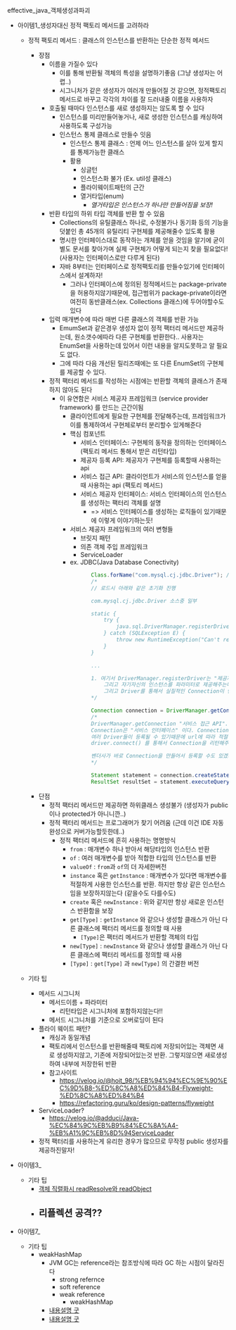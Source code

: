 effective_java_객체생성과파괴

- 아이템1_생성자대신 정적 팩토리 메서드를 고려하라
  - 정적 팩토리 메서드 : 클래스의 인스턴스를 반환하는 단순한 정적 메서드
    - 장점
      - 이름을 가질수 있다
        - 이를 통해 반환될 객체의 특성을 설명하기좋음 (그냥 생성자는 어렵..)
        - 시그니처가 같은 생성자가 여러개 만들어질 것 같으면, 정적팩토리 메서드로 바꾸고 각각의 차이를 잘 드러내줄 이름을 사용하자
      - 호출될 때마다 인스턴스를 새로 생성하지는 않도록 할 수 있다
        - 인스턴스를 미리만들어놓거나, 새로 생성한 인스턴스를 캐싱하여 사용하도록 구성가능
        - 인스턴스 통제 클래스로 만들수 잇음
          - 인스턴스 통제 클래스 : 언제 어느 인스턴스를 살아 있게 할지를 통제가능한 클래스
          - 활용
            - 싱글턴
            - 인스턴스화 불가 (Ex. util성 클래스)
            - 플라이웨이트패턴의 근간
            - 열거타입(enum)
              - *열거타입은 인스턴스가 하나만 만들어짐을 보장!*
      - 반환 타입의 하위 타입 객체를 반환 할 수 있음
        - Collections의 유틸클래스 하나로, 수정불가나 동기화 등의 기능을 덧붙인 총 45개의 유틸리티 구현체를 제공해줄수 있도록 활용
        - 명시한 인터페이스대로 동작하는 개체를 얻을 것임을 알기에 굳이 별도 문서를 찾아가며 실제 구현체가 어떻게 되는지 찾을 필요없다! (사용자는 인터페이스로만 다루게 된다)
        - 자바 8부터는 인터페이스로 정적팩토리를 만들수있기에 인터페이스에서 설계하자!
          - 그러나 인터페이스에 정의된 정적메서드는 package-private을 허용하지않기때문에, 접근범위가 package-private이라면 여전히 동반클래스(ex. Collections 클래스)에 두어야할수도 있다 
      - 입력 매개변수에 따라 매번 다른 클래스의 객체를 반환 가능
        - EmumSet과 같은경우 생성자 없이 정적 팩터리 메서드만 제공하는데, 원소갯수에따라 다른 구현체를 반환한다.. 사용자는 EnumSet을 사용하는데 있어서 이런 내용을 알지도못하고 알 필요도 없다. 
        - 그에 따라 다음 개선된 릴리즈때에는 또 다른 EnumSet의 구현체를 제공할 수 있다.
      - 정적 팩터리 메서드를 작성하는 시점에는 반환할 객체의 클래스가 존재하지 않아도 된다
        - 이 유연함은 서비스 제공자 프레임워크 (service provider framework) 를 만드는 근간이됨
          - 클라이언트에게 필요한 구현체를 전달해주는데, 프레임워크가 이를 통제하여서 구현체로부터 분리할수 있게해준다
          - 핵심 컴포넌트
            - 서비스 인터페이스: 구현체의 동작을 정의하는 인터페이스 (팩토리 메서드 통해서 받은 리턴타입)
            - 제공자 등록 API: 제공자가 구현체를 등록할때 사용하는 api
            - 서비스 접근 API: 클라이언트가 서비스의 인스턴스를 얻을때 사용하는 api (팩토리 메서드)
            - 서비스 제공자 인터페이스: 서비스 인터페이스의 인스턴스를 생성하는 팩터리 객체를 설명
              - => 서비스 인터페이스를 생성하는 로직들이 있기때문에 이렇게 이야기하는듯!
          - 서비스 제공자 프레임워크의 여러 변형들
            - 브릿지 패턴
            - 의존 객체 주입 프레임워크
            - ServiceLoader
          - ex. JDBC(Java Database Conectivity)
          ```java
                    Class.forName("com.mysql.cj.jdbc.Driver"); // 클래스 로드
                    /*
                    // 로드시 아래와 같은 초기화 진행

                    com.mysql.cj.jdbc.Driver 소스중 일부

                    static {
                        try {
                            java.sql.DriverManager.registerDriver(new Driver()); // 1
                        } catch (SQLException E) {
                            throw new RuntimeException("Can't register driver!");
                        }
                    }

                    ...

                    1. 여기서 DriverManager.registerDriver는 "제공자 등록 API"
                        그리고 자기자신의 인스턴스를 파라미터로 제공해주는데, 이 Driver가 "서비스 제공자 인터페이스"이며, 이때 만들어지는 Driver 구현체가 벤더사마다 만들어지게된다
                        그리고 Driver를 통해서 실질적인 Connection이 만들어지나, 사용자는 이 Driver를 직접 접근하거나 알 필요가없다.
                    */

                    Connection connection = DriverManager.getConnection("url", "user", "password");
                    /*
                    DriverManager.getConnection "서비스 접근 API".
                    Connection은 "서비스 인터페이스" 이다. Connection을 만들기위해서는 위의 Driver 구현체를 통해서 만들어지기때문에 각 벤더사의 Driver가 필수적이며,
                    여러 Driver들이 등록될 수 있기때문에 url에 따라 적절한 driver의 Connection을 전달해준다.
                    driver.connect() 를 통해서 Connection을 리턴해주는데, 인터페이스를 리턴해주기때문에, 내부적으로 하나의 Connection의 구현체들(SINGLE_CONNECTION 용, FAILOVER_CONNECTION 용, REPLICATION_CONNECTION 용)을 용도에 맞게 커넥션 구현체들을 리턴해준다

                    벤더사가 바로 Connection을 만들어서 등록할 수도 있겠지만(확장은 프록시 적절하게 사용하여..), Driver 라는 서비스 제공자 인터페이스를 둠으로써 서비스 제공자 프레임워크에서 필수적으로 필요로 하는 정보들을 정의하도록 할 수 있다. 프레임워크로써 동작하기수월하도록..
                    */

                    Statement statement = connection.createStatement();
                    ResultSet resultSet = statement.executeQuery("select~~");

          ```
    - 단점
      - 정적 팩터리 메서드만 제공하면 하위클래스 생성불가 (생성자가 public이나 protected가 아니니깐..)
      - 정적 팩터리 메서드는 프로그래머가 찾기 어려움 (근데 이건 IDE 자동완성으로 커버가능할듯한데..)
        - 정적 팩터리 메서드에 흔히 사용하는 명명방식
          - `from` : 매개변수 하나 받아서 해당타입의 인스턴스 반환
          - `of` : 여러 매개변수를 받아 적합한 타입의 인스턴스를 반환
          - `valueOf` : `from`과 `of`의 더 자세한버전
          - `instance` 혹은 `getInstance` : 매개변수가 있다면 매개변수를 적절하게 사용한 인스턴스를 반환. 하지만 항상 같은 인스턴스임을 보장하지않는다 (같을수도 다를수도)
          - `create` 혹은 `newInstance` : 위와 같지만 항상 새로운 인스턴스 반환함을 보장
          - `get[Type]` : `getInstance` 와 같으나 생성할 클래스가 아닌 다른 클래스에 팩터리 메서드를 정의할 때 사용
            - `[Type]`은 팩터리 메서드가 반환할 객체의 타입
          - `new[Type]` : `newInstance` 와 같으나 생성할 클래스가 아닌 다른 클래스에 팩터리 메서드를 정의할 때 사용
          - `[Type]` : `get[Type]` 과 `new[Type]` 의 간결한 버전
      
  - 기타 팁
    - 메서드 시그니처
      - 메서드이름 + 파라미터
        - 리턴타입은 시그니처에 포함하지않는다!!
      - 메서드 시그니처를 기준으로 오버로딩이 된다
    - 플라이 웨이트 패턴?
      - 캐싱과 동일개념
      - 팩토리에서 인스턴스를 반환해줄때 팩토리에 저장되어있는 객체면 새로 생성하지않고, 기존에 저장되어있는것 반환. 그렇지않으면 새로생성하여 내부에 저장한뒤 반환
      - 참고사이트
        - https://velog.io/@hoit_98/%EB%94%94%EC%9E%90%EC%9D%B8-%ED%8C%A8%ED%84%B4-Flyweight-%ED%8C%A8%ED%84%B4
        - https://refactoring.guru/ko/design-patterns/flyweight
    - ServiceLoader?
      - https://velog.io/@adduci/Java-%EC%84%9C%EB%B9%84%EC%8A%A4-%EB%A1%9C%EB%8D%94ServiceLoader
    - 정적 팩터리를 사용하는게 유리한 경우가 많으므로 무작정 public 생성자를 제공하진말자!

- 아이템3_
  - 기타 팁 
    - [객체 직렬화시 readResolve와 readObject](https://madplay.github.io/post/what-is-readresolve-method-and-writereplace-method)
    - 리플렉션 공격??
      - 

- 아이템7_
  - 기타 팁
    - weakHashMap
      - JVM GC는 reference라는 참조방식에 따라 GC 하는 시점이 달라진다
        - strong refernce
        - soft reference
        - weak reference
          - weakHashMap
      - [내용설명 굿](https://blog.breakingthat.com/2018/08/26/java-collection-map-weakhashmap/)
      - [내용설명 굿](https://jake-seo-dev.tistory.com/11)